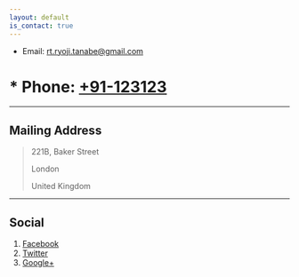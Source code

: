 ```yaml
---
layout: default
is_contact: true
---
```


* Email: [rt.ryoji.tanabe@gmail.com](mailto:rt.ryoji.tanabe@gmail.com)

# * Phone: [+91-123123](tel:+91-123123)

---

## Mailing Address

> 221B, Baker Street
>
> London
>
> United Kingdom

---

## Social

1. [Facebook](#)
2. [Twitter](#)
3. [Google+](#)
